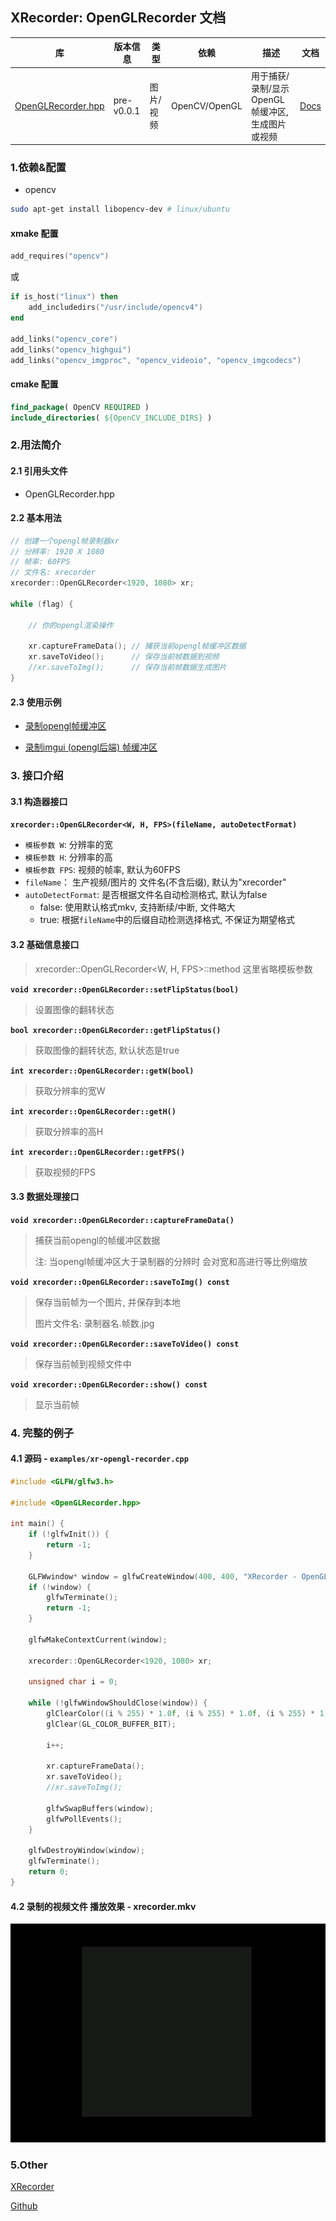 ## XRecorder: OpenGLRecorder 文档

| 库                                       | 版本信息   | 类型      | 依赖          | 描述                                             | 文档                           |
| ---------------------------------------- | ---------- | --------- | ------------- | ------------------------------------------------ | ------------------------------ |
| [OpenGLRecorder.hpp](OpenGLRecorder.hpp) | pre-v0.0.1 | 图片/视频 | OpenCV/OpenGL | 用于捕获/录制/显示OpenGL帧缓冲区, 生成图片或视频 | [Docs](docs/OpenGLRecorder.md) |



### 1.依赖&配置

- opencv

```bash
sudo apt-get install libopencv-dev # linux/ubuntu
```

#### xmake 配置

```lua
add_requires("opencv")
```

或

~~~lua
if is_host("linux") then
    add_includedirs("/usr/include/opencv4")
end

add_links("opencv_core")
add_links("opencv_highgui")
add_links("opencv_imgproc", "opencv_videoio", "opencv_imgcodecs")
~~~

#### cmake 配置

```cmake
find_package( OpenCV REQUIRED )
include_directories( ${OpenCV_INCLUDE_DIRS} )
```



### 2.用法简介

#### 2.1 引用头文件

- OpenGLRecorder.hpp

#### 2.2 基本用法

```cpp
// 创建一个opengl帧录制器xr
// 分辨率: 1920 X 1080
// 帧率: 60FPS
// 文件名: xrecorder
xrecorder::OpenGLRecorder<1920, 1080> xr;

while (flag) {

    // 你的opengl渲染操作

    xr.captureFrameData(); // 捕获当前opengl帧缓冲区数据
    xr.saveToVideo();      // 保存当前帧数据到视频
    //xr.saveToImg();      // 保存当前帧数据生成图片
}
```



#### 2.3 使用示例

- [录制opengl帧缓冲区](https://github.com/Sunrisepeak/Hanim/blob/b457f802e5a7e4facff4479bd5f1b54ab159d372/examples/opengl/main.cpp#L75)

- [录制imgui (opengl后端) 帧缓冲区](https://github.com/Sunrisepeak/Hanim/blob/b457f802e5a7e4facff4479bd5f1b54ab159d372/examples/imgui/main.cpp#L100)



### 3. 接口介绍

#### 3.1 构造器接口

**`xrecorder::OpenGLRecorder<W, H, FPS>(fileName, autoDetectFormat)`**

- `模板参数 W`: 分辨率的宽
- `模板参数 H`: 分辨率的高
- `模板参数 FPS`: 视频的帧率, 默认为60FPS
- `fileName`： 生产视频/图片的 文件名(不含后缀), 默认为"xrecorder"
- `autoDetectFormat`: 是否根据文件名自动检测格式, 默认为false
  - false: 使用默认格式mkv, 支持断续/中断, 文件略大
  - true: 根据`fileName`中的后缀自动检测选择格式, 不保证为期望格式

#### 3.2 基础信息接口

> xrecorder::OpenGLRecorder<W, H, FPS>::method 这里省略模板参数

**`void xrecorder::OpenGLRecorder::setFlipStatus(bool)`**

> 设置图像的翻转状态

**`bool xrecorder::OpenGLRecorder::getFlipStatus()`**

> 获取图像的翻转状态, 默认状态是true

**`int xrecorder::OpenGLRecorder::getW(bool)`**

> 获取分辨率的宽W

**`int xrecorder::OpenGLRecorder::getH()`**

> 获取分辨率的高H

**`int xrecorder::OpenGLRecorder::getFPS()`**

> 获取视频的FPS



#### 3.3 数据处理接口

**`void xrecorder::OpenGLRecorder::captureFrameData()`**

> 捕获当前opengl的帧缓冲区数据
>
> 注: 当opengl帧缓冲区大于录制器的分辨时 会对宽和高进行等比例缩放

**`void xrecorder::OpenGLRecorder::saveToImg() const`**

> 保存当前帧为一个图片, 并保存到本地
>
> 图片文件名: 录制器名.帧数.jpg

**`void xrecorder::OpenGLRecorder::saveToVideo() const`**

> 保存当前帧到视频文件中

**`void xrecorder::OpenGLRecorder::show() const`**

> 显示当前帧



### 4. 完整的例子

#### 4.1 源码 - `examples/xr-opengl-recorder.cpp`

```cpp
#include <GLFW/glfw3.h>

#include <OpenGLRecorder.hpp>

int main() {
    if (!glfwInit()) {
        return -1;
    }

    GLFWwindow* window = glfwCreateWindow(400, 400, "XRecorder - OpenGLRecorder", NULL, NULL);
    if (!window) {
        glfwTerminate();
        return -1;
    }

    glfwMakeContextCurrent(window);

    xrecorder::OpenGLRecorder<1920, 1080> xr;

    unsigned char i = 0;
    
    while (!glfwWindowShouldClose(window)) {
        glClearColor((i % 255) * 1.0f, (i % 255) * 1.0f, (i % 255) * 1.0f, 1.0f);
        glClear(GL_COLOR_BUFFER_BIT);

        i++;
        
        xr.captureFrameData();
        xr.saveToVideo();
        //xr.saveToImg();

        glfwSwapBuffers(window);
        glfwPollEvents();
    }

    glfwDestroyWindow(window);
    glfwTerminate();
    return 0;
}
```



#### 4.2 录制的视频文件 播放效果 - xrecorder.mkv

![](imgs/xr-opengl-recorder.gif)



### 5.Other

[XRecorder](https://github.com/Sunrisepeak/XRecorder)

[Github](https://github.com/Sunrisepeak)
